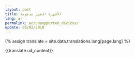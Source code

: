 ```yaml
---
layout: post
title: اﻷجهزة الغير مدعومة
lang: ar
permalink: ar/unsupported_devices/
update: 05/02/2018
---
```

{% assign translate = site.data.translations.lang[page.lang] %}

{{translate.ud_content}}